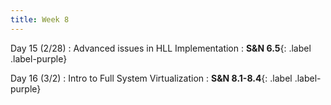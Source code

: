 ```yaml
---
title: Week 8
---
```


Day 15 (2/28)
: Advanced issues in HLL Implementation
  : **S&N 6.5**{: .label .label-purple}

Day 16 (3/2)
: Intro to Full System Virtualization
  : **S&N 8.1-8.4**{: .label .label-purple}

